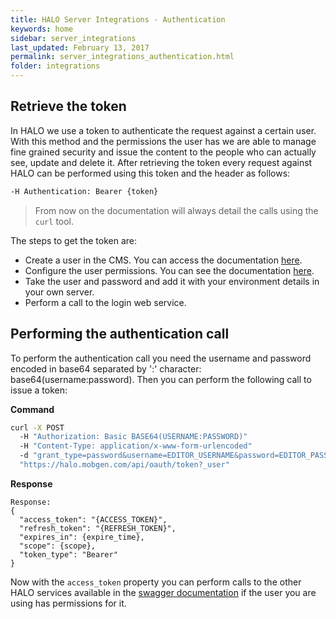 ```yaml
---
title: HALO Server Integrations - Authentication
keywords: home
sidebar: server_integrations
last_updated: February 13, 2017
permalink: server_integrations_authentication.html
folder: integrations
---
```


## Retrieve the token

In HALO we use a token to authenticate the request against a certain user. With this method and the permissions the user has we are able to
manage fine grained security and issue the content to the people who can actually see, update and delete it. After retrieving the token
every request against HALO can be performed using this token and the header as follows:

```sh
-H Authentication: Bearer {token}
```

> From now on the documentation will always detail the calls using the ```curl``` tool.

The steps to get the token are:

- Create a user in the CMS. You can access the documentation [here](/cms_users_management.html).
- Configure the user permissions. You can see the documentation [here](/cms_users_permissions.html).
- Take the user and password and add it with your environment details in your own server.
- Perform a call to the login web service.

## Performing the authentication call

To perform the authentication call you need the username and password encoded in base64 separated by ':' character: base64(username:password). Then you can perform
the following call to issue a token:

**Command**

```sh
curl -X POST 
  -H "Authorization: Basic BASE64(USERNAME:PASSWORD)" 
  -H "Content-Type: application/x-www-form-urlencoded" 
  -d "grant_type=password&username=EDITOR_USERNAME&password=EDITOR_PASSWORD"
  "https://halo.mobgen.com/api/oauth/token?_user"
```

**Response**

```
Response:
{
  "access_token": "{ACCESS_TOKEN}",
  "refresh_token": "{REFRESH_TOKEN}",
  "expires_in": {expire_time},
  "scope": {scope},
  "token_type": "Bearer"
}
``` 

Now with the ```access_token``` property you can perform calls to the other HALO services available in the [swagger documentation](https://halo.mobgen.com/api/docs) if the user you are using 
has permissions for it.